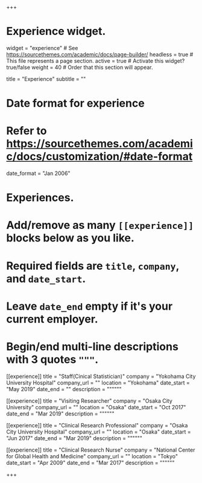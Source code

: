 +++
# Experience widget.
widget = "experience"  # See https://sourcethemes.com/academic/docs/page-builder/
headless = true  # This file represents a page section.
active = true  # Activate this widget? true/false
weight = 40  # Order that this section will appear.

title = "Experience"
subtitle = ""

# Date format for experience
#   Refer to https://sourcethemes.com/academic/docs/customization/#date-format
date_format = "Jan 2006"

# Experiences.
#   Add/remove as many `[[experience]]` blocks below as you like.
#   Required fields are `title`, `company`, and `date_start`.
#   Leave `date_end` empty if it's your current employer.
#   Begin/end multi-line descriptions with 3 quotes `"""`.
[[experience]]
  title = "Staff(Cinical Statistician)"
  company = "Yokohama City University Hospital"
  company_url = ""
  location = "Yokohama"
  date_start = "May 2019"
  date_end = ""
  description = """"""

[[experience]]
  title = "Visiting Researcher"
  company = "Osaka City University"
  company_url = ""
  location = "Osaka"
  date_start = "Oct 2017"
  date_end = "Mar 2019"
  description = """"""

[[experience]]
  title = "Clinical Research Professional"
  company = "Osaka City University Hospital"
  company_url = ""
  location = "Osaka"
  date_start = "Jun 2017"
  date_end = "Mar 2019"
  description = """"""

[[experience]]
  title = "Clinical Research Nurse"
  company = "National Center for Global Health and Medicine"
  company_url = ""
  location = "Tokyo"
  date_start = "Apr 2009"
  date_end = "Mar 2017"
  description = """"""

+++
